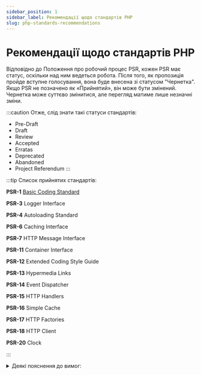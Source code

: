 ```yaml
---
sidebar_position: 1
sidebar_label: Рекомендації щодо стандартів PHP
slug: php-standards-recommendations
---
```


# Рекомендації щодо стандартів PHP

Відповідно до Положення про робочий процес PSR, кожен PSR має статус, оскільки над ним ведеться робота.
Після того, як пропозиція пройде вступне голосування, вона буде внесена зі статусом "Чернетка".
Якщо PSR не позначено як «Прийнятий», він може бути змінений. Чернетка може суттєво змінитися,
але перегляд матиме лише незначні зміни.

:::caution Отже, слід знати такі статуси стандартів:
* Pre-Draft
* Draft
* Review
* Accepted
* Erratas
* Deprecated
* Abandoned
* Project Referendum
:::

:::tip Список прийнятих стандартів:

**PSR-1** [Basic Coding Standard](/docs/tutorials/programming/psr/psr-1)

**PSR-3** Logger Interface

**PSR-4** Autoloading Standard

**PSR-6** Caching Interface

**PSR-7** HTTP Message Interface

**PSR-11** Container Interface

**PSR-12** Extended Coding Style Guide

**PSR-13** Hypermedia Links

**PSR-14** Event Dispatcher

**PSR-15** HTTP Handlers

**PSR-16** Simple Cache

**PSR-17** HTTP Factories

**PSR-18** HTTP Client

**PSR-20** Clock

:::

<details>
  <summary>Деякі пояснення до вимог:</summary>
  <div>
    <a href="http://www.itsway.kiev.ua/pdf/About_interoperability.pdf">Джерело</a>
    <br/>
    <p>
        Рівень вимог стандартів відіграє ключову роль у технічних стандартах, бо визначає
        обов'язковість чи не обов'язковість (опціональність) реалізації певних особливостей/
        атрибутів тощо, рекомендується чи не рекомендується (хоча не забороняється) реалізовувати,
        забороняється чи ні тощо. Для визначення рівня вимог стандартів сталою практикою є використання ключових
        слів та тлумачення модальних дієслів для позначення рівня вимог, відповідно до стандартів
        RFC, як визначено у RFC 2119.
    </p>
    <p>
        Мова йде про такі ключові слова (словоформи) стандартів: "MUST", "MUST NOT",
        "REQUIRED", "SHALL", "SHALL NOT", "SHOULD", "SHOULD NOT", "RECOMMENDED",
        "MAY", "OPTIONAL".
        Надамо авторський переклад основного змісту RFC 2119:
        1. MUST – Це слово, а також терміни REQUIRED і SHALL використовується для
        вимог, які є абсолютно необхідними в даній специфікації.
        2. MUST NOT – Ця фраза або слова SHALL NOT означають абсолютну заборону в
        рамках специфікації.
        3. SHOULD – Це слово, а також дієслово RECOMMENDED використовується для
        позначення вимог, від виконання яких можна відмовитися при наявності розумних причин.
        Однак у разі такої відмови слід пам'ятати про можливі проблеми в результаті відмови і
        приймати зважене рішення.
        4. SHOULD NOT – Ця фраза і дієслово NOT RECOMMENDED використовуються
        стосовно особливостей або функцій, які допустимі й можуть бути корисними, але можуть
        викликати проблеми. При реалізації таких опцій слід враховувати можливість виникнення
        проблем і приймати зважене рішення.
        5. MAY – Це слово, а також прикметник **OPTIONAL** позначають елементи, реалізація
        яких є необов'язковою. Одні розробники можуть включати такі опції у свою продукцію для
        розширення можливостей, а інші опускати з метою спрощення. Реалізація, що не включає ту
        або іншу опцію, повинна бути готова до роботи з реалізаціями, які використовують цю опцію
        (можливо спільна робота буде забезпечуватися коштом деякого зменшення
        функціональності). Ті хто включає опцію реалізації, повинні бути готовими (природно, без
        використання такої опції) до взаємодії з реалізаціями, що таку опцію не підтримують.
        6. Рекомендації по використанню. Наведені в цьому документі визначення слід
        використовувати дуже обережно.
    </p>
    <p>
        Як вважається, необхідно використовувати такі переклади зазначених ключових слів:
        <br/>
        
        <b>MUST, REQUIRED, SHALL</b> – Необхідно, Обов'язково/ Вимагається/ Повинні<br/>
        <b>MUST NOT, SHALL NOT</b> – Неприпустимо/ Забороняється,<br/>
        <b>SHOULD, RECOMMENDED</b> - Рекомендується/ Слідує;<br/>
        <b>SHOULD NOT, NOT RECOMMENDED</b> – Не рекомендується/ Не слідує;<br/>
        <b>MAY, OPTIONAL</b> – Можливо/ Опціонально/ Не обов'язково/ Додатково.

   </p>
  </div>
</details>